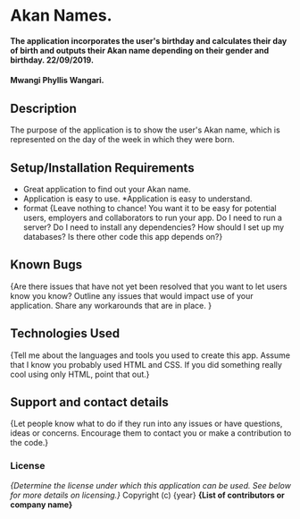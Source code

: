 # Akan Names.
#### The application incorporates the user's birthday and calculates their day of birth and outputs their Akan name depending on their gender and birthday. 22/09/2019.
#### Mwangi Phyllis Wangari.
## Description
The purpose of the application is to show the user's Akan name, which is represented on the day of the week in which they were born.
## Setup/Installation Requirements
* Great application to find out your Akan name.
* Application is easy to use.
*Application is easy to understand.
* format
{Leave nothing to chance! You want it to be easy for potential users, employers and collaborators to run your app. Do I need to run a server? Do I need to install any dependencies? How should I set up my databases? Is there other code this app depends on?}
## Known Bugs
{Are there issues that have not yet been resolved that you want to let users know you know? Outline any issues that would impact use of your application. Share any workarounds that are in place. }
## Technologies Used
{Tell me about the languages and tools you used to create this app. Assume that I know you probably used HTML and CSS. If you did something really cool using only HTML, point that out.}
## Support and contact details
{Let people know what to do if they run into any issues or have questions, ideas or concerns.  Encourage them to contact you or make a contribution to the code.}
### License
*{Determine the license under which this application can be used.  See below for more details on licensing.}*
Copyright (c) {year} **{List of contributors or company name}**
  
